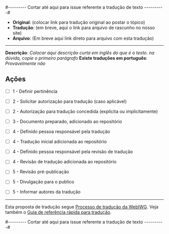 
#--------- Cortar até aqui para issue referente a tradução de texto ----------#

- **Original**: (colocar link para tradução original ao postar o tópico)
- **Tradução**: (em breve, aqui o link para arquivo de rascunho no nosso site)
- **Arquivo**: (Em breve aqui link direto para arquivo com esta tradução)

---

**Descrição**: _Colocar aqui descrição curta em inglês do que é o texto.
na dúvida, copie o primeiro parágrafo_
**Existe traduções em português**: _Provavelmente não_


## Ações

- [ ] 1 - Definir pertinência
- [ ] 2 - Solicitar autorização para tradução (caso aplicável)
- [ ] 2 - Autorização para tradução concedida (explícita ou implicitamente)
- [ ] 3 - Documento preparado, adicionado ao repositório
- [ ] 4 - Definido pessoa responsável pela tradução
- [ ] 4 - Tradução inicial adicionada ao repositório
- [ ] 4 - Definido pessoa responsável pela revisão de tradução
- [ ] 4 - Revisão de tradução adicionada ao repositório
- [ ] 5 - Revisão pré-publicação
- [ ] 5 - Divulgação para o publico
- [ ] 5 - Informar autores da tradução


---

Esta proposta de tradução segue [Processo de tradução da WebIWG](https://github.com/webiwg/webiwg-issues/blob/master/traducao.md).
Veja também o [Guia de referência rápida para tradução](https://github.com/webiwg/webiwg-issues/blob/master/guia-de-referencia-rapida-para-tradu%C3%A7%C3%A3o.md).

#--------- Cortar até aqui para issue referente a tradução de texto ----------#
